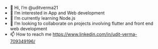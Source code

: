 - 👋 Hi, I’m @uditverma21
- 👀 I’m interested in App and Web development
- 🌱 I’m currently learning Node.js
- 💞️ I’m looking to collaborate on projects involving flutter and front end web development
- 📫 How to reach me https://www.linkedin.com/in/udit-verma-709349196/  

<!---
uditverma21/uditverma21 is a ✨ special ✨ repository because its `README.md` (this file) appears on your GitHub profile.
You can click the Preview link to take a look at your changes.
--->
